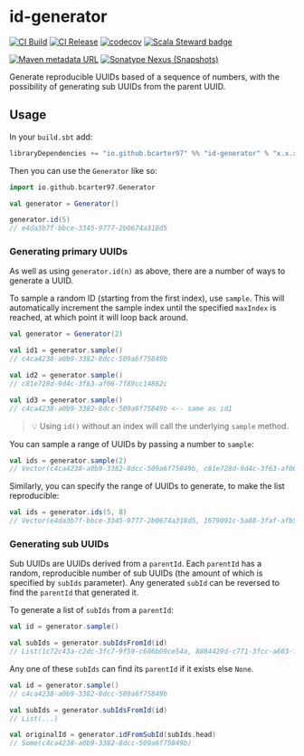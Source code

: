 # id-generator

[![CI Build](https://github.com/bcarter97/id-generator/actions/workflows/scala.yml/badge.svg)](https://github.com/bcarter97/id-generator/actions/workflows/scala.yml)
[![CI Release](https://github.com/bcarter97/id-generator/actions/workflows/release.yml/badge.svg)](https://github.com/bcarter97/id-generator/actions/workflows/release.yml)
[![codecov](https://codecov.io/gh/bcarter97/id-generator/branch/main/graph/badge.svg?token=J3A2WGYUJK)](https://codecov.io/gh/bcarter97/id-generator)
[![Scala Steward badge](https://img.shields.io/badge/Scala_Steward-helping-blue.svg?style=flat&logo=data:image/png;base64,iVBORw0KGgoAAAANSUhEUgAAAA4AAAAQCAMAAAARSr4IAAAAVFBMVEUAAACHjojlOy5NWlrKzcYRKjGFjIbp293YycuLa3pYY2LSqql4f3pCUFTgSjNodYRmcXUsPD/NTTbjRS+2jomhgnzNc223cGvZS0HaSD0XLjbaSjElhIr+AAAAAXRSTlMAQObYZgAAAHlJREFUCNdNyosOwyAIhWHAQS1Vt7a77/3fcxxdmv0xwmckutAR1nkm4ggbyEcg/wWmlGLDAA3oL50xi6fk5ffZ3E2E3QfZDCcCN2YtbEWZt+Drc6u6rlqv7Uk0LdKqqr5rk2UCRXOk0vmQKGfc94nOJyQjouF9H/wCc9gECEYfONoAAAAASUVORK5CYII=)](https://scala-steward.org)

[![Maven metadata URL](https://img.shields.io/maven-metadata/v?metadataUrl=https%3A%2F%2Frepo1.maven.org%2Fmaven2%2Fio%2Fgithub%2Fbcarter97%2Fid-generator_3%2Fmaven-metadata.xml)](https://mvnrepository.com/artifact/io.github.bcarter97/id-generator)
[![Sonatype Nexus (Snapshots)](https://img.shields.io/nexus/s/io.github.bcarter97/id-generator_3?label=snapshot&server=https%3A%2F%2Fs01.oss.sonatype.org)](https://s01.oss.sonatype.org/content/repositories/snapshots/io/github/bcarter97/id-generator_3/)

Generate reproducible UUIDs based of a sequence of numbers, with the possibility of generating sub UUIDs from the parent UUID.

## Usage

In your `build.sbt` add:

```scala
libraryDependencies += "io.github.bcarter97" %% "id-generator" % "x.x.x"
```

Then you can use the `Generator` like so:

```scala
import io.github.bcarter97.Generator

val generator = Generator()

generator.id(5)
// e4da3b7f-bbce-3345-9777-2b0674a318d5
```

### Generating primary UUIDs

As well as using `generator.id(n)` as above, there are a number of ways to generate a UUID.

To sample a random ID (starting from the first index), use `sample`. This will automatically increment the sample index until the specified `maxIndex` is reached, at which point it will loop back around.

```scala
val generator = Generator(2)

val id1 = generator.sample()
// c4ca4238-a0b9-3382-8dcc-509a6f75849b

val id2 = generator.sample()
// c81e728d-9d4c-3f63-af06-7f89cc14862c

val id3 = generator.sample()
// c4ca4238-a0b9-3382-8dcc-509a6f75849b <-- same as id1
```

> 💡 Using `id()` without an index will call the underlying `sample` method.

You can sample a range of UUIDs by passing a number to `sample`:

```scala
val ids = generator.sample(2)
// Vector(c4ca4238-a0b9-3382-8dcc-509a6f75849b, c81e728d-9d4c-3f63-af06-7f89cc14862c)
```

Similarly, you can specify the range of UUIDs to generate, to make the list reproducible:

```scala
val ids = generator.ids(5, 8)
// Vector(e4da3b7f-bbce-3345-9777-2b0674a318d5, 1679091c-5a88-3faf-afb5-e6087eb1b2dc, 8f14e45f-ceea-367a-9a36-dedd4bea2543, c9f0f895-fb98-3b91-99f5-1fd0297e236d)
```

### Generating sub UUIDs

Sub UUIDs are UUIDs derived from a `parentId`. Each `parentId` has a random, reproducible number of sub UUIDs (the amount of which is specified by `subIds` parameter). Any generated `subId` can be reversed to find the `parentId` that generated it.

To generate a list of `subIds` from a `parentId`:

```scala
val id = generator.sample()

val subIds = generator.subIdsFromId(id)
// List(1c72c43a-c2dc-3fc7-9f59-c606b09ce54a, 8884429d-c771-3fcc-a603-fcb8d7f04d70, 5c6726b6-4e33-3535-86ae-d2b8563f1862, 6b85a9e1-6b06-34c3-94d1-e30b72de56ee, 1650f0c8-1146-35a8-993c-5b5c18ccf85e, bc346324-d6ff-39ed-b165-b878bb7afc21, 9fadbcbb-3c1c-3242-abab-d38c82081a5f, 4f1d08fd-8d8e-3227-8d8a-1f7f200fd058, 5b453d9e-f5ed-361e-bccb-fb36da1a5a0c)
```

Any one of these `subIds` can find its `parentId` if it exists else `None`.

```scala
val id = generator.sample()
// c4ca4238-a0b9-3382-8dcc-509a6f75849b

val subIds = generator.subIdsFromId(id)
// List(...)

val originalId = generator.idFromSubId(subIds.head)
// Some(c4ca4238-a0b9-3382-8dcc-509a6f75849b)
```
